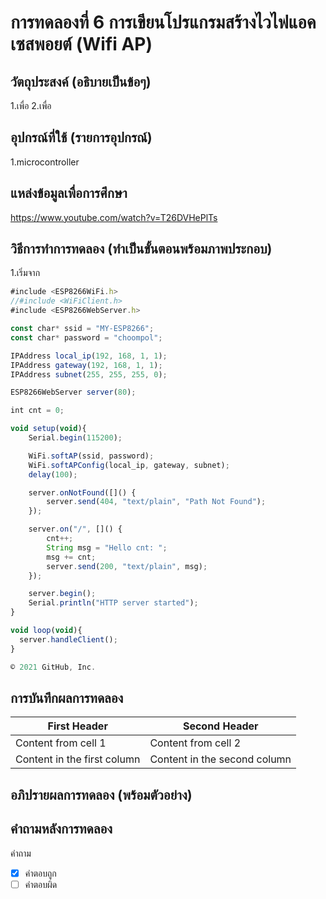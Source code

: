 # การทดลองที่ 6 การเขียนโปรแกรมสร้างไวไฟแอคเซสพอยต์ (Wifi AP)

## วัตถุประสงค์ (อธิบายเป็นข้อๆ)
1.เพื่อ
2.เพื่อ


## อุปกรณ์ที่ใช้ (รายการอุปกรณ์)
1.microcontroller


## แหล่งข้อมูลเพื่อการศึกษา
https://www.youtube.com/watch?v=T26DVHePlTs

## วิธีการทำการทดลอง (ทำเป็นขั้นตอนพร้อมภาพประกอบ)
1.เริ่มจาก

```javascript
#include <ESP8266WiFi.h>
//#include <WiFiClient.h>
#include <ESP8266WebServer.h>

const char* ssid = "MY-ESP8266";
const char* password = "choompol";

IPAddress local_ip(192, 168, 1, 1);
IPAddress gateway(192, 168, 1, 1);
IPAddress subnet(255, 255, 255, 0);

ESP8266WebServer server(80);

int cnt = 0;

void setup(void){
	Serial.begin(115200);

	WiFi.softAP(ssid, password);
	WiFi.softAPConfig(local_ip, gateway, subnet);
	delay(100);

	server.onNotFound([]() {
		server.send(404, "text/plain", "Path Not Found");
	});

	server.on("/", []() {
		cnt++;
		String msg = "Hello cnt: ";
		msg += cnt;
		server.send(200, "text/plain", msg);
	});

	server.begin();
	Serial.println("HTTP server started");
}

void loop(void){
  server.handleClient();
}

© 2021 GitHub, Inc.
```

## การบันทึกผลการทดลอง 
First Header | Second Header
------------ | -------------
Content from cell 1 | Content from cell 2
Content in the first column | Content in the second column

## อภิปรายผลการทดลอง (พร้อมตัวอย่าง)

## คำถามหลังการทดลอง 
คำถาม
- [x] คำตอบถูก
- [ ] คำตอบผิด
